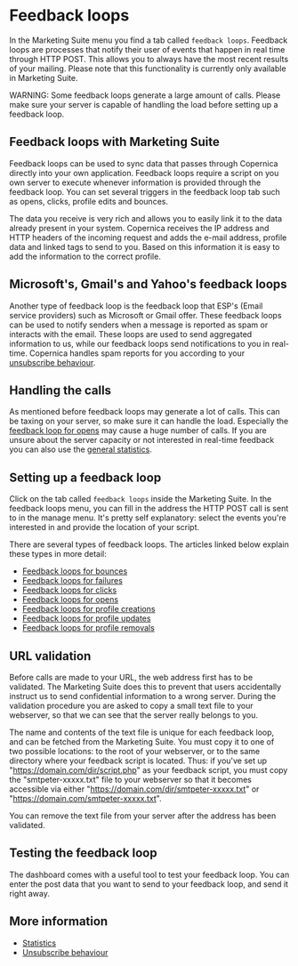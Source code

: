 # Feedback loops

In the Marketing Suite menu you find a tab called `feedback loops`. 
Feedback loops are processes that notify their user of events that happen 
in real time through HTTP POST. This allows you to always have the most 
recent results of your mailing. Please note that this functionality is 
currently only available in Marketing Suite.

WARNING: Some feedback loops generate a large amount of calls. Please make 
sure your server is capable of handling the load before setting up a 
feedback loop.

## Feedback loops with Marketing Suite

Feedback loops can be used to sync data that passes through Copernica 
directly into your own application. Feedback loops require a script on 
you own server to execute whenever information is provided through the 
feedback loop. You can set several triggers in the feedback loop tab such 
as opens, clicks, profile edits and bounces.

The data you receive is very rich and allows you to easily link it to the 
data already present in your system. Copernica receives the IP address and 
HTTP headers of the incoming request and adds the e-mail address, profile 
data and linked tags to send to you. Based on this information it is 
easy to add the information to the correct profile.

## Microsoft's, Gmail's and Yahoo's feedback loops

Another type of feedback loop is the feedback loop that ESP's (Email 
service providers) such as Microsoft or Gmail offer. These feedback loops 
can be used to notify senders when a message is reported as spam or interacts 
with the email. These loops are used to send aggregated information to us, 
while our feedback loops send notifications to you in real-time. Copernica 
handles spam reports for you according to your [unsubscribe behaviour](./database-unsubscribe-behaviour).

## Handling the calls

As mentioned before feedback loops may generate a lot of calls. This can 
be taxing on your server, so make sure it can handle the load. Especially 
the [feedback loop for opens](feedback-opens) may cause a huge number of calls. 
If you are unsure about the server capacity or not interested in real-time 
feedback you can also use the [general statistics](statistics).

## Setting up a feedback loop

Click on the tab called `feedback loops` inside the Marketing Suite.
In the feedback loops menu, you can fill in the address the HTTP POST 
call is sent to in the manage menu. It's pretty self explanatory: 
select the events you're interested in and provide the location of your script.

There are several types of feedback loops. The articles linked below explain 
these types in more detail:

* [Feedback loops for bounces](feedback-bounces)
* [Feedback loops for failures](feedback-failures)
* [Feedback loops for clicks](feedback-clicks)
* [Feedback loops for opens](feedback-opens)
* [Feedback loops for profile creations](feedback-creates)
* [Feedback loops for profile updates](feedback-updates)
* [Feedback loops for profile removals](feedback-deletes)


## URL validation

Before calls are made to your URL, the web address first has
to be validated. The Marketing Suite does this to prevent
that users accidentally instruct us to send confidential 
information to a wrong server. During the validation
procedure you are asked to copy a small text file to your webserver, 
so that we can see that the server really belongs to you.

The name and contents of the text file is unique for each feedback loop,
and can be fetched from the Marketing Suite. You must copy it to one of
two possible locations: to the root of your webserver, or to the same directory 
where your feedback script is located. Thus: if you've set up "https://domain.com/dir/script.php"
as your feedback script, you must copy the "smtpeter-xxxxx.txt" file
to your webserver so that it becomes accessible via either 
"https://domain.com/dir/smtpeter-xxxxx.txt" or "https://domain.com/smtpeter-xxxxx.txt".

You can remove the text file from your server after the address has been 
validated.

## Testing the feedback loop

The dashboard comes with a useful tool to test your feedback
loop. You can enter the post data that you want to send to your feedback
loop, and send it right away.

## More information

- [Statistics](./statistics)
- [Unsubscribe behaviour](./database-unsubscribe-behaviour)
